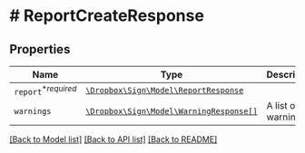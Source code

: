# # ReportCreateResponse



## Properties

Name | Type | Description | Notes
------------ | ------------- | ------------- | -------------
| `report`<sup>*_required_</sup> | [```\Dropbox\Sign\Model\ReportResponse```](ReportResponse.md) |    |  |
| `warnings` | [```\Dropbox\Sign\Model\WarningResponse[]```](WarningResponse.md) |  A list of warnings.  |  |

[[Back to Model list]](../../README.md#models) [[Back to API list]](../../README.md#endpoints) [[Back to README]](../../README.md)
